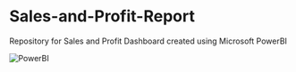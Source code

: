 # Sales-and-Profit-Report
Repository for Sales and Profit Dashboard created using Microsoft PowerBI

![PowerBI](https://github.com/user-attachments/assets/2a446696-ce1e-4c0c-8e11-ebdae28158b3)
